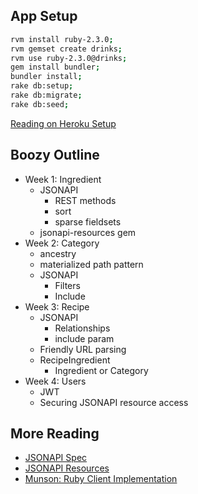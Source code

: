 ## App Setup

```bash
rvm install ruby-2.3.0;
rvm gemset create drinks;
rvm use ruby-2.3.0@drinks;
gem install bundler;
bundler install;
rake db:setup;
rake db:migrate;
rake db:seed;
```

[Reading on Heroku Setup](https://devcenter.heroku.com/articles/getting-started-with-rails5)

## Boozy Outline

* Week 1: Ingredient
  * JSONAPI
    * REST methods
    * sort
    * sparse fieldsets
  * jsonapi-resources gem
* Week 2: Category
  * ancestry
  * materialized path pattern
  * JSONAPI
    * Filters
    * Include
* Week 3: Recipe
  * JSONAPI
    * Relationships
    * include param
  * Friendly URL parsing
  * RecipeIngredient
    * Ingredient or Category
* Week 4: Users
  * JWT
  * Securing JSONAPI resource access




## More Reading
* [JSONAPI Spec](http://jsonapi.org/format/)
* [JSONAPI Resources](https://github.com/cerebris/jsonapi-resources#resources)
* [Munson: Ruby Client Implementation](https://github.com/stacksocial/munson)

